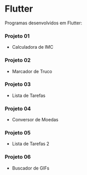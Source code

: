 # Flutter

Programas desenvolvidos em Flutter:

### Projeto 01 
- Calculadora de IMC

### Projeto 02
- Marcador de Truco

### Projeto 03
- Lista de Tarefas

### Projeto 04
- Conversor de Moedas

### Projeto 05
- Lista de Tarefas 2

### Projeto 06
- Buscador de GIFs

